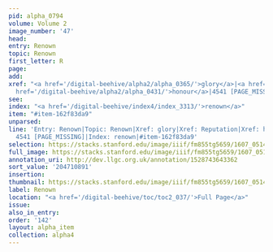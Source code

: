 ```yaml
---
pid: alpha_0794
volume: Volume 2
image_number: '47'
head:
entry: Renown
topic: Renown
first_letter: R
page:
add:
xref: "<a href='/digital-beehive/alpha2/alpha_0365/'>glory</a>|<a href='/digital-beehive/alpha4/alpha_0799/'>Reputation</a>|<a
  href='/digital-beehive/alpha2/alpha_0431/'>honour</a>|4541 [PAGE_MISSING]"
see:
index: "<a href='/digital-beehive/index4/index_3313/'>renown</a>"
item: "#item-162f83da9"
unparsed:
line: 'Entry: Renown|Topic: Renown|Xref: glory|Xref: Reputation|Xref: honour|Xref:
  4541 [PAGE_MISSING]|Index: renown|#item-162f83da9'
selection: https://stacks.stanford.edu/image/iiif/fm855tg5659/1607_0514/312,891,3039,480/full/0/default.jpg
full_image: https://stacks.stanford.edu/image/iiif/fm855tg5659/1607_0514/full/full/0/default.jpg
annotation_uri: http://dev.llgc.org.uk/annotation/1528743643362
sort_value: '204710891'
insertion:
thumbnail: https://stacks.stanford.edu/image/iiif/fm855tg5659/1607_0514/312,891,600,180/250,/0/default.jpg
label: Renown
location: "<a href='/digital-beehive/toc/toc2_037/'>Full Page</a>"
issue:
also_in_entry:
order: '142'
layout: alpha_item
collection: alpha4
---
```

